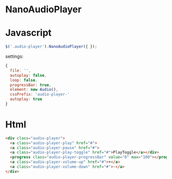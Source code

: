 NanoAudioPlayer
===============

Javascript
===============
```js
$('.audio-player').NanoAudioPlayer({ });
```
settings:
```js
{
  file: '',
  autoplay: false,
  loop: false,
  progressBar: true,
  element: new Audio(),
  cssPrefix: 'audio-player-'
  autoplay: true
}
```

Html
===============
```html
<div class="audio-player">
  <a class="audio-player-play" href="#">
  <a class="audio-player-pause" href="#">
  <a class="audio-player-play-toggle" href="#">PlayToggle</a></div>
  <progress class="audio-player-progressBar" value="0" max="100"></progress>
  <a class="audio-player-volume-up" href="#">+</a>
  <a class="audio-player-volume-down" href="#">-</a>    
</div>
```

